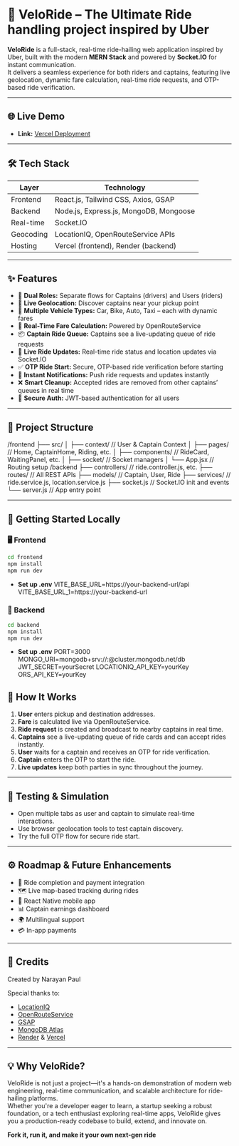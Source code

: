 # 🚖 VeloRide – The Ultimate Ride handling project inspired by Uber

**VeloRide** is a full-stack, real-time ride-hailing web application inspired by Uber, built with the modern **MERN Stack** and powered by **Socket.IO** for instant communication.  
It delivers a seamless experience for both riders and captains, featuring live geolocation, dynamic fare calculation, real-time ride requests, and OTP-based ride verification.

---

## 🌐 Live Demo

- **Link:** [Vercel Deployment](https://veloride-git-main-narayan-pauls-projects.vercel.app/home)

---

## 🛠️ Tech Stack

| Layer      | Technology                                   |
|------------|----------------------------------------------|
| Frontend   | React.js, Tailwind CSS, Axios, GSAP          |
| Backend    | Node.js, Express.js, MongoDB, Mongoose       |
| Real-time  | Socket.IO                                    |
| Geocoding  | LocationIQ, OpenRouteService APIs            |
| Hosting    | Vercel (frontend), Render (backend)          |

---

## ✨ Features

- 👤 **Dual Roles:** Separate flows for Captains (drivers) and Users (riders)
- 📍 **Live Geolocation:** Discover captains near your pickup point
- 🚗 **Multiple Vehicle Types:** Car, Bike, Auto, Taxi – each with dynamic fares
- 💸 **Real-Time Fare Calculation:** Powered by OpenRouteService
- 📦 **Captain Ride Queue:** Captains see a live-updating queue of ride requests
- 🔄 **Live Ride Updates:** Real-time ride status and location updates via Socket.IO
- ✅ **OTP Ride Start:** Secure, OTP-based ride verification before starting
- 🔔 **Instant Notifications:** Push ride requests and updates instantly
- ❌ **Smart Cleanup:** Accepted rides are removed from other captains’ queues in real time
- 🔐 **Secure Auth:** JWT-based authentication for all users

---

## 🧭 Project Structure
/frontend ├── src/ │ ├── context/ // User & Captain Context │ ├── pages/ // Home, CaptainHome, Riding, etc. │ ├── components/ // RideCard, WaitingPanel, etc. │ ├── socket/ // Socket managers │ └── App.jsx // Routing setup /backend ├── controllers/ // ride.controller.js, etc. ├── routes/ // All REST APIs ├── models/ // Captain, User, Ride ├── services/ // ride.service.js, location.service.js ├── socket.js // Socket.IO init and events └── server.js // App entry point


---

## 🚀 Getting Started Locally

### 🖥 Frontend

```bash
cd frontend
npm install
npm run dev
```
- **Set up .env**
VITE_BASE_URL=https://your-backend-url/api
VITE_BASE_URL_1=https://your-backend-url

### 🔧 Backend
```bash
cd backend
npm install
npm run dev
```
- **Set up .env**
PORT=3000
MONGO_URI=mongodb+srv://<user>:<pass>@cluster.mongodb.net/db
JWT_SECRET=yourSecret
LOCATIONIQ_API_KEY=yourKey
ORS_API_KEY=yourKey

## 📱 How It Works

1. **User** enters pickup and destination addresses.
2. **Fare** is calculated live via OpenRouteService.
3. **Ride request** is created and broadcast to nearby captains in real time.
4. **Captains** see a live-updating queue of ride cards and can accept rides instantly.
5. **User** waits for a captain and receives an OTP for ride verification.
6. **Captain** enters the OTP to start the ride.
7. **Live updates** keep both parties in sync throughout the journey.

---

## 🧪 Testing & Simulation

- Open multiple tabs as user and captain to simulate real-time interactions.
- Use browser geolocation tools to test captain discovery.
- Try the full OTP flow for secure ride start.

---

## ⚙️ Roadmap & Future Enhancements

- 🚕 Ride completion and payment integration
- 🗺️ Live map-based tracking during rides
- 📱 React Native mobile app
- 📊 Captain earnings dashboard
- 🌍 Multilingual support
- 💳 In-app payments

---

## 🙏 Credits

Created by Narayan Paul

Special thanks to:
- [LocationIQ](https://locationiq.com/)
- [OpenRouteService](https://openrouteservice.org/)
- [GSAP](https://greensock.com/gsap/)
- [MongoDB Atlas](https://www.mongodb.com/cloud/atlas)
- [Render](https://render.com/) & [Vercel](https://vercel.com/)

---

## 💡 Why VeloRide?

VeloRide is not just a project—it's a hands-on demonstration of modern web engineering, real-time communication, and scalable architecture for ride-hailing platforms.  
Whether you're a developer eager to learn, a startup seeking a robust foundation, or a tech enthusiast exploring real-time apps, VeloRide gives you a production-ready codebase to build, extend, and innovate on.

**Fork it, run it, and make it your own next-gen ride**

